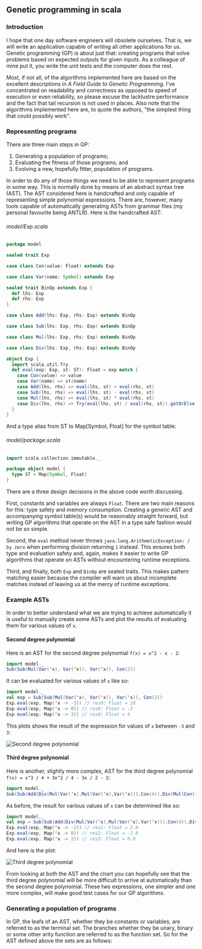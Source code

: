 ## Genetic programming in scala

### Introduction

I hope that one day software engineers will obsolete ourselves. That is, we will write an application capable of writing all other applications for us. Genetic programming (GP) is about just that: creating programs that solve problems based on expected outputs for given inputs. As a colleague of mine put it, you write the unit tests and the computer does the rest.

Most, if not all, of the algorithms implemented here are based on the excellent descriptions in _A Field Guide to Genetic Programming_. I've concentrated on readability and correctness as opposed to speed of execution or even reliability, so please excuse the lacklustre performance and the fact that tail recursion is not used in places. Also note that the algorithms implemented here are, to quote the authors, "the simplest thing that could possibly work".

### Representing programs

There are three main steps in GP:

1. Generating a population of programs;
2. Evaluating the fitness of those programs; and
3. Evolving a new, hopefully fitter, population of programs.

In order to do any of those things we need to be able to represent programs in some way. This is normally done by means of an abstract syntax tree (AST). The AST considered here is handcrafted and only capable of representing simple polynomial expressions. There are, however, many tools capable of automatically generating ASTs from grammar files (my personal favourite being ANTLR). Here is the handcrafted AST:

###### model/Exp.scala

```scala
package model

sealed trait Exp

case class Con(value: Float) extends Exp

case class Var(name: Symbol) extends Exp

sealed trait BinOp extends Exp {
  def lhs: Exp
  def rhs: Exp
}

case class Add(lhs: Exp, rhs: Exp) extends BinOp

case class Sub(lhs: Exp, rhs: Exp) extends BinOp

case class Mul(lhs: Exp, rhs: Exp) extends BinOp

case class Div(lhs: Exp, rhs: Exp) extends BinOp

object Exp {
  import scala.util.Try
  def eval(exp: Exp, st: ST): Float = exp match {
    case Con(value) => value
    case Var(name) => st(name)
    case Add(lhs, rhs) => eval(lhs, st) + eval(rhs, st)
    case Sub(lhs, rhs) => eval(lhs, st) - eval(rhs, st)
    case Mul(lhs, rhs) => eval(lhs, st) * eval(rhs, st)
    case Div(lhs, rhs) => Try(eval(lhs, st) / eval(rhs, st)).getOrElse(1f)
  }
}
```

And a type alias from ST to Map[Symbol, Float] for the symbol table:

###### model/package.scala

```scala
import scala.collection.immutable._

package object model {
  type ST = Map[Symbol, Float]
}
```

There are a three design decisions in the above code worth discussing.

First, constants and variables are always `Float`. There are two main reasons for this: type safety and memory consumption. Creating a generic AST and accompanying symbol table(s) would be reasonably straight forward, but writing GP algorithms that operate on the AST in a type safe fashion would not be so simple.

Second, the `eval` method never throws `java.lang.ArithmeticException: / by zero` when performing division returning `1` instead. This ensures both type and evaluation safety and, again, makes it easier to write GP algorithms that operate on ASTs without encountering runtime exceptions.

Third, and finally, both `Exp` and `BinOp` are sealed traits. This makes pattern matching easier because the compiler will warn us about incomplete matches instead of leaving us at the mercy of runtime exceptions.

### Example ASTs

In order to better understand what we are trying to achieve automatically it is useful to manually create some ASTs and plot the results of evaluating them for various values of `x`.

#### Second degree polynomial

Here is an AST for the second degree polynomial `f(x) = x^2 - x - 2`:

```scala
import model._
Sub(Sub(Mul(Var('x), Var('x)), Var('x)), Con(2))
```

It can be evaluated for various values of `x` like so:

```scala
import model._
val exp = Sub(Sub(Mul(Var('x), Var('x)), Var('x)), Con(2))
Exp.eval(exp, Map('x -> -3)) // res0: Float = 10
Exp.eval(exp, Map('x -> 0)) // res0: Float = -2
Exp.eval(exp, Map('x -> 3)) // res0: Float = 4
```

This plots shows the result of the expression for values of `x` between `-3` and `3`:

![Second degree polynomial](SecondDegreePolynomial.png "Second degree polynomial")

#### Third degree polynomial

Here is another, slightly more complex, AST for the third degree polynomial `f(x) = x^3 / 4 + 3x^2 / 4 - 3x / 2 - 2`:

```scala
import model._
Sub(Sub(Add(Div(Mul(Var('x),Mul(Var('x),Var('x))),Con(4)),Div(Mul(Con(3),Mul(Var('x),Var('x))),Con(4))),Div(Mul(Con(3),Var('x)),Con(2))),Con(2))
```

As before, the result for various values of `x` can be determined like so:

```scala
import model._
val exp = Sub(Sub(Add(Div(Mul(Var('x),Mul(Var('x),Var('x))),Con(4)),Div(Mul(Con(3),Mul(Var('x),Var('x))),Con(4))),Div(Mul(Con(3),Var('x)),Con(2))),Con(2))
Exp.eval(exp, Map('x -> -2)) // res1: Float = 2.0
Exp.eval(exp, Map('x -> 0)) // res2: Float = -2.0
Exp.eval(exp, Map('x -> 2)) // res3: Float = 0.0
```

And here is the plot:

![Third degree polynomial](ThirdDegreePolynomial.png "Third degree polynomial")

From looking at both the AST and the chart you can hopefully see that the third degree polynomial will be more difficult to arrive at automatically than the second degree polynomial. These two expressions, one simpler and one more complex, will make good test cases for our GP algorithms.

### Generating a population of programs

In GP, the leafs of an AST, whether they be constants or variables, are referred to as the terminal set. The branches whether they be unary, binary or some other arity function are referred to as the function set. So for the AST defined above the sets are as follows:

```scala


```

